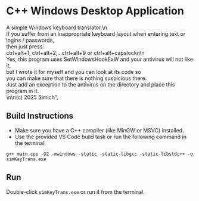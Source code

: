 # C++ Windows Desktop Application

A simple Windows keyboard translator.\n\
If you suffer from an inappropriate keyboard layout when entering text or logins / passwords,\
then just press:\
ctrl+alt+1, ctrl+alt+2,...ctrl+alt+9 or ctrl+alt+capslockn\n\
Yes, this program uses SetWindowsHookExW and your antivirus will not like it, \
but I wrote it for myself and you can look at its code so \
you can make sure that there is nothing suspicious there.\
Just add an exception to the antivirus on the directory and place this program in it.\
\n\n(c) 2025 Simich",

## Build Instructions

- Make sure you have a C++ compiler (like MinGW or MSVC) installed.
- Use the provided VS Code build task or run the following command in the terminal:

```
g++ main.cpp -O2 -mwindows -static -static-libgcc -static-libstdc++ -o simKeyTrans.exe
```

## Run

Double-click `simKeyTrans.exe` or run it from the terminal.
